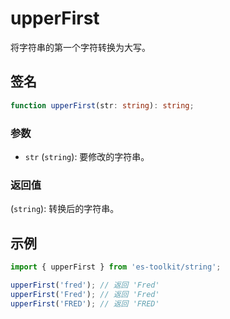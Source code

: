# upperFirst

将字符串的第一个字符转换为大写。

## 签名

```typescript
function upperFirst(str: string): string;
```

### 参数

- `str` (`string`): 要修改的字符串。

### 返回值

(`string`): 转换后的字符串。

## 示例

```typescript
import { upperFirst } from 'es-toolkit/string';

upperFirst('fred'); // 返回 'Fred'
upperFirst('Fred'); // 返回 'Fred'
upperFirst('FRED'); // 返回 'FRED'
```

